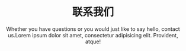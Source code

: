 ---
title : "联系我们"
subtitle : "Whether you have questions or you would just like to say hello, contact us.Lorem ipsum dolor sit amet, consectetur adipisicing elit. Provident, atque!"
contactItem:
# contact Item loop
  - title : "Contact Quickly"
    icon : "ti-headphone-alt" # themify icon pack : https://themify.me/themify-icons
    list:
      - listItem : "+23-68017684"
        
    # contact Item loop
  - title : "Email"
    icon : "ti-email" # themify icon pack : https://themify.me/themify-icons
    list:
      - listItem : "startor@support.com"
        
    # contact Item loop
  - title : "Location"
    icon : "ti-location-pin" # themify icon pack : https://themify.me/themify-icons
    list:
      - listItem : "397 Lake forest drive street USA"
---